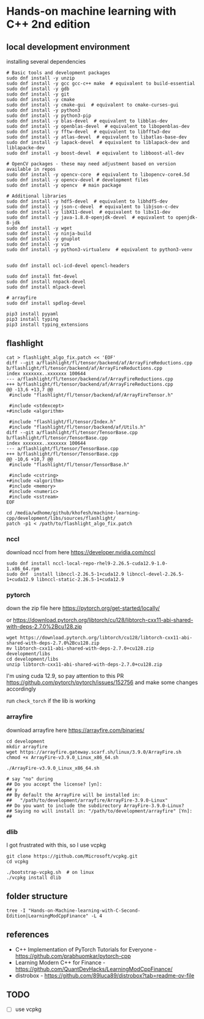 # Hands-on machine learning with C++ 2nd edition

## local development environment

installing several dependencies

```shell
# Basic tools and development packages
sudo dnf install -y unzip
sudo dnf install -y gcc gcc-c++ make  # equivalent to build-essential
sudo dnf install -y gdb
sudo dnf install -y git
sudo dnf install -y cmake
sudo dnf install -y cmake-gui  # equivalent to cmake-curses-gui
sudo dnf install -y python3
sudo dnf install -y python3-pip
sudo dnf install -y blas-devel  # equivalent to libblas-dev
sudo dnf install -y openblas-devel  # equivalent to libopenblas-dev
sudo dnf install -y fftw-devel  # equivalent to libfftw3-dev
sudo dnf install -y atlas-devel  # equivalent to libatlas-base-dev
sudo dnf install -y lapack-devel  # equivalent to liblapack-dev and liblapacke-dev
sudo dnf install -y boost-devel  # equivalent to libboost-all-dev

# OpenCV packages - these may need adjustment based on version available in repos
sudo dnf install -y opencv-core  # equivalent to libopencv-core4.5d
sudo dnf install -y opencv-devel # development files
sudo dnf install -y opencv  # main package

# Additional libraries
sudo dnf install -y hdf5-devel  # equivalent to libhdf5-dev
sudo dnf install -y json-c-devel  # equivalent to libjson-c-dev
sudo dnf install -y libX11-devel  # equivalent to libx11-dev
sudo dnf install -y java-1.8.0-openjdk-devel  # equivalent to openjdk-8-jdk
sudo dnf install -y wget
sudo dnf install -y ninja-build
sudo dnf install -y gnuplot
sudo dnf install -y vim
sudo dnf install -y python3-virtualenv  # equivalent to python3-venv


sudo dnf install ocl-icd-devel opencl-headers

sudo dnf install fmt-devel
sudo dnf install nnpack-devel
sudo dnf install mlpack-devel

# arrayfire
sudo dnf install spdlog-devel

pip3 install pyyaml
pip3 install typing
pip3 install typing_extensions
```

## flashlight

```shell
cat > flashlight_algo_fix.patch << 'EOF'
diff --git a/flashlight/fl/tensor/backend/af/ArrayFireReductions.cpp b/flashlight/fl/tensor/backend/af/ArrayFireReductions.cpp
index xxxxxxx..xxxxxxx 100644
--- a/flashlight/fl/tensor/backend/af/ArrayFireReductions.cpp
+++ b/flashlight/fl/tensor/backend/af/ArrayFireReductions.cpp
@@ -13,6 +13,7 @@
 #include "flashlight/fl/tensor/backend/af/ArrayFireTensor.h"

 #include <stdexcept>
+#include <algorithm>

 #include "flashlight/fl/tensor/Index.h"
 #include "flashlight/fl/tensor/backend/af/Utils.h"
diff --git a/flashlight/fl/tensor/TensorBase.cpp b/flashlight/fl/tensor/TensorBase.cpp
index xxxxxxx..xxxxxxx 100644
--- a/flashlight/fl/tensor/TensorBase.cpp
+++ b/flashlight/fl/tensor/TensorBase.cpp
@@ -10,6 +10,7 @@
 #include "flashlight/fl/tensor/TensorBase.h"

 #include <cstring>
+#include <algorithm>
 #include <memory>
 #include <numeric>
 #include <sstream>
EOF

cd /media/wdhome/github/khofesh/machine-learning-cpp/development/libs/sources/flashlight/
patch -p1 < /path/to/flashlight_algo_fix.patch
```

### nccl

download nccl from here https://developer.nvidia.com/nccl

```shell
sudo dnf install nccl-local-repo-rhel9-2.26.5-cuda12.9-1.0-1.x86_64.rpm
sudo dnf  install libnccl-2.26.5-1+cuda12.9 libnccl-devel-2.26.5-1+cuda12.9 libnccl-static-2.26.5-1+cuda12.9
```

### pytorch

down the zip file here https://pytorch.org/get-started/locally/

or https://download.pytorch.org/libtorch/cu128/libtorch-cxx11-abi-shared-with-deps-2.7.0%2Bcu128.zip

```shell
wget https://download.pytorch.org/libtorch/cu128/libtorch-cxx11-abi-shared-with-deps-2.7.0%2Bcu128.zip
mv libtorch-cxx11-abi-shared-with-deps-2.7.0+cu128.zip development/libs
cd development/libs
unzip libtorch-cxx11-abi-shared-with-deps-2.7.0+cu128.zip
```

I'm using cuda 12.9, so pay attention to this PR https://github.com/pytorch/pytorch/issues/152756 and make some changes accordingly

run `check_torch` if the lib is working

### arrayfire

download arrayfire here https://arrayfire.com/binaries/

```shell
cd development
mkdir arrayfire
wget https://arrayfire.gateway.scarf.sh/linux/3.9.0/ArrayFire.sh
chmod +x ArrayFire-v3.9.0_Linux_x86_64.sh

./ArrayFire-v3.9.0_Linux_x86_64.sh

# say "no" during
## Do you accept the license? [yn]:
## y
## By default the ArrayFire will be installed in:
##   "/path/to/development/arrayfire/ArrayFire-3.9.0-Linux"
## Do you want to include the subdirectory ArrayFire-3.9.0-Linux?
## Saying no will install in: "/path/to/development/arrayfire" [Yn]:
##
```

### dlib

I got frustrated with this, so I use vcpkg

```shell
git clone https://github.com/Microsoft/vcpkg.git
cd vcpkg

./bootstrap-vcpkg.sh  # on linux
./vcpkg install dlib
```

## folder structure

```shell
tree -I "Hands-on-Machine-learning-with-C-Second-Edition|LearningModCppFinance" -L 4
```

## references

- C++ Implementation of PyTorch Tutorials for Everyone - https://github.com/prabhuomkar/pytorch-cpp
- Learning Modern C++ for Finance - https://github.com/QuantDevHacks/LearningModCppFinance/
- distrobox - https://github.com/89luca89/distrobox?tab=readme-ov-file

## TODO

- [ ] use vcpkg
